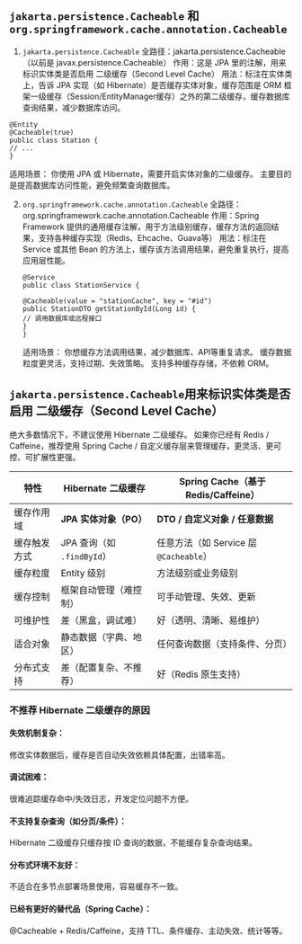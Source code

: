 

## `jakarta.persistence.Cacheable` 和 `org.springframework.cache.annotation.Cacheable`

1.  `jakarta.persistence.Cacheable`
   全路径：jakarta.persistence.Cacheable（以前是 javax.persistence.Cacheable）
   作用：这是 JPA 里的注解，用来标识实体类是否启用 二级缓存（Second Level Cache）
   用法：标注在实体类上，告诉 JPA 实现（如 Hibernate）是否缓存实体对象，缓存范围是 ORM 框架一级缓存（Session/EntityManager缓存）之外的第二级缓存，缓存数据库查询结果，减少数据库访问。
   ```
   @Entity
   @Cacheable(true)
   public class Station {
   // ...
   }
   ```
   适用场景：
   你使用 JPA 或 Hibernate，需要开启实体对象的二级缓存。
   主要目的是提高数据库访问性能，避免频繁查询数据库。

2. `org.springframework.cache.annotation.Cacheable`
   全路径：org.springframework.cache.annotation.Cacheable
   作用：Spring Framework 提供的通用缓存注解，用于方法级别缓存，缓存方法的返回结果，支持各种缓存实现（Redis、Ehcache、Guava等）
   用法：标注在 Service 或其他 Bean 的方法上，缓存该方法调用结果，避免重复执行，提高应用层性能。
  
   ```
   @Service
   public class StationService {

   @Cacheable(value = "stationCache", key = "#id")
   public StationDTO getStationById(Long id) {
   // 调用数据库或远程接口
   }
   }
   ```
   适用场景：
   你想缓存方法调用结果，减少数据库、API等重复请求。
   缓存数据粒度更灵活，支持过期、失效策略。
   支持多种缓存存储，不依赖 ORM。


## `jakarta.persistence.Cacheable`用来标识实体类是否启用 二级缓存（Second Level Cache）

绝大多数情况下，不建议使用 Hibernate 二级缓存。
如果你已经有 Redis / Caffeine，推荐使用 Spring Cache / 自定义缓存层来管理缓存，更灵活、更可控、可扩展性更强。


| 特性     | Hibernate 二级缓存        | Spring Cache（基于 Redis/Caffeine） |
| ------ | --------------------- | ------------------------------- |
| 缓存作用域  | **JPA 实体对象（PO）**      | **DTO / 自定义对象 / 任意数据**          |
| 缓存触发方式 | JPA 查询（如 `.findById`） | 任意方法（如 Service 层 `@Cacheable`）  |
| 缓存粒度   | Entity 级别             | 方法级别或业务级别                       |
| 缓存控制   | 框架自动管理（难控制）           | 可手动管理、失效、更新                     |
| 可维护性   | 差（黑盒，调试难）             | 好（透明、清晰、易维护）                    |
| 适合对象   | 静态数据（字典、地区）           | 任何查询数据（支持条件、分页）                 |
| 分布式支持  | 差（配置复杂、不推荐）           | 好（Redis 原生支持）                   |


### 不推荐 Hibernate 二级缓存的原因
#### 失效机制复杂：
修改实体数据后，缓存是否自动失效依赖具体配置，出错率高。
#### 调试困难：
很难追踪缓存命中/失效日志，开发定位问题不方便。
#### 不支持复杂查询（如分页/条件）：
Hibernate 二级缓存只缓存按 ID 查询的数据，不能缓存复杂查询结果。
#### 分布式环境不友好：
不适合在多节点部署场景使用，容易缓存不一致。
#### 已经有更好的替代品（Spring Cache）：
@Cacheable + Redis/Caffeine，支持 TTL、条件缓存、主动失效、统计等等。